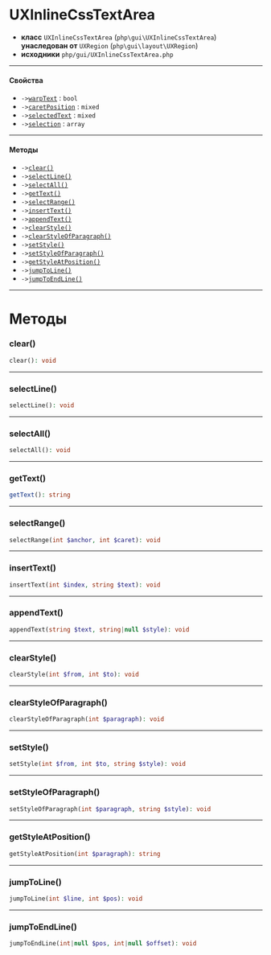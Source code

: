 # UXInlineCssTextArea

- **класс** `UXInlineCssTextArea` (`php\gui\UXInlineCssTextArea`) **унаследован от** `UXRegion` (`php\gui\layout\UXRegion`)
- **исходники** `php/gui/UXInlineCssTextArea.php`

---

#### Свойства

- `->`[`warpText`](#prop-warptext) : `bool`
- `->`[`caretPosition`](#prop-caretposition) : `mixed`
- `->`[`selectedText`](#prop-selectedtext) : `mixed`
- `->`[`selection`](#prop-selection) : `array`

---

#### Методы

- `->`[`clear()`](#method-clear)
- `->`[`selectLine()`](#method-selectline)
- `->`[`selectAll()`](#method-selectall)
- `->`[`getText()`](#method-gettext)
- `->`[`selectRange()`](#method-selectrange)
- `->`[`insertText()`](#method-inserttext)
- `->`[`appendText()`](#method-appendtext)
- `->`[`clearStyle()`](#method-clearstyle)
- `->`[`clearStyleOfParagraph()`](#method-clearstyleofparagraph)
- `->`[`setStyle()`](#method-setstyle)
- `->`[`setStyleOfParagraph()`](#method-setstyleofparagraph)
- `->`[`getStyleAtPosition()`](#method-getstyleatposition)
- `->`[`jumpToLine()`](#method-jumptoline)
- `->`[`jumpToEndLine()`](#method-jumptoendline)

---
# Методы

<a name="method-clear"></a>

### clear()
```php
clear(): void
```

---

<a name="method-selectline"></a>

### selectLine()
```php
selectLine(): void
```

---

<a name="method-selectall"></a>

### selectAll()
```php
selectAll(): void
```

---

<a name="method-gettext"></a>

### getText()
```php
getText(): string
```

---

<a name="method-selectrange"></a>

### selectRange()
```php
selectRange(int $anchor, int $caret): void
```

---

<a name="method-inserttext"></a>

### insertText()
```php
insertText(int $index, string $text): void
```

---

<a name="method-appendtext"></a>

### appendText()
```php
appendText(string $text, string|null $style): void
```

---

<a name="method-clearstyle"></a>

### clearStyle()
```php
clearStyle(int $from, int $to): void
```

---

<a name="method-clearstyleofparagraph"></a>

### clearStyleOfParagraph()
```php
clearStyleOfParagraph(int $paragraph): void
```

---

<a name="method-setstyle"></a>

### setStyle()
```php
setStyle(int $from, int $to, string $style): void
```

---

<a name="method-setstyleofparagraph"></a>

### setStyleOfParagraph()
```php
setStyleOfParagraph(int $paragraph, string $style): void
```

---

<a name="method-getstyleatposition"></a>

### getStyleAtPosition()
```php
getStyleAtPosition(int $paragraph): string
```

---

<a name="method-jumptoline"></a>

### jumpToLine()
```php
jumpToLine(int $line, int $pos): void
```

---

<a name="method-jumptoendline"></a>

### jumpToEndLine()
```php
jumpToEndLine(int|null $pos, int|null $offset): void
```